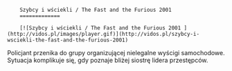 
        Szybcy i wściekli / The Fast and the Furious 2001 
        =============
        
        [![Szybcy i wściekli / The Fast and the Furious 2001 ](http://vidos.pl/images/player.gif)](http://vidos.pl/szybcy-i-wsciekli-the-fast-and-the-furious-2001)
        
        
 Policjant przenika do grupy organizującej nielegalne wyścigi samochodowe. Sytuacja komplikuje się, gdy poznaje bliżej siostrę lidera przestępców.
    